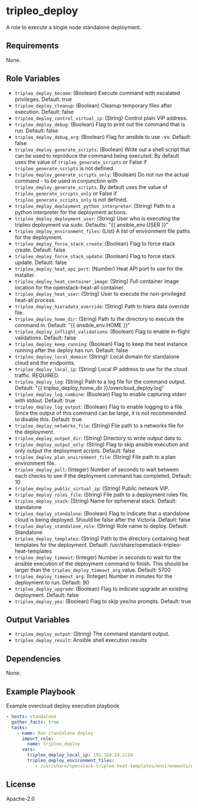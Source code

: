 tripleo_deploy
==============

A role to execute a single node standalone deployment.

Requirements
------------

None.

Role Variables
--------------

* `tripleo_deploy_become`: (Boolean) Execute command with escalated privileges. Default: true
* `tripleo_deploy_cleanup`: (Boolean) Cleanup temporary files after execution. Default: false
* `tripleo_deploy_control_virtual_ip`: (String) Control plain VIP address.
* `tripleo_deploy_debug`: (Boolean) Flag to print out the command that is run. Default: false
* `tripleo_deploy_debug_arg`: (Boolean) Flag for ansible to use -vv. Default: false
* `tripleo_deploy_generate_scripts`: (Boolean) Write out a shell script that can be used to reproduce the command being executed. By default uses the value of `tripleo_generate_scripts` or False if `tripleo_generate_scripts` is not defined.
* `tripleo_deploy_generate_scripts_only`: (Boolean) Do not run the actual command - to be used in conjunction with `tripleo_deploy_generate_scripts`. By default uses the value of `tripleo_generate_scripts_only` or False if `tripleo_generate_scripts_only` is not defined.
* `tripleo_deploy_deployment_python_interpreter`: (String) Path to a python interpreter for the deployment actions.
* `tripleo_deploy_deployment_user`: (String) User who is executing the tripleo deployment via sudo. Defaults: "{{ ansible_env.USER }}"
* `tripleo_deploy_environment_files`: (List) A list of environment file paths for the deployment.
* `tripleo_deploy_force_stack_create`: (Boolean) Flag to force stack create. Default: false
* `tripleo_deploy_force_stack_update`: (Boolean) Flag to force stack update. Default: false
* `tripleo_deploy_heat_api_port`: (Number) Heat API port to use for the installer.
* `tripleo_deploy_heat_container_image`: (String) Full container image location for the openstack-heat-all container.
* `tripleo_deploy_heat_user`: (String) User to execute the non-privileged heat-all process.
* `tripleo_deploy_hieradata_override`: (String) Path to hiera data override file.
* `tripleo_deploy_home_dir`: (String) Path to the directory to execute the command in. Default: "{{ ansible_env.HOME }}"
* `tripleo_deploy_inflight_validations`: (Boolean) Flag to enable in-flight validations. Default: false
* `tripleo_deploy_keep_running`: (Boolean) Flag to keep the heat instance running after the deploy has run. Default: false
* `tripleo_deploy_local_domain`: (String): Local domain for standalone cloud and the endpoints.
* `tripleo_deploy_local_ip`: (String) Local IP address to use for the cloud traffic. REQUIRED.
* `tripleo_deploy_log`: (String) Path to a log file for the command output. Default: "{{ tripleo_deploy_home_dir }}/overcloud_deploy.log"
* `tripleo_deploy_log_combine`: (Boolean) Flag to enable capturing stderr with stdout. Default: true
* `tripleo_deploy_log_output`: (Boolean) Flag to enable logging to a file. Since the output of this command can be large, it is not recommended to disable this. Default: true
* `tripleo_deploy_networks_file`: (String) File path to a networks file for the deployment.
* `tripleo_deploy_output_dir`: (String) Directory to write output data to.
* `tripleo_deploy_output_only`: (String) Flag to skip ansible execution and only output the deployment scripts. Default: false
* `tripleo_deploy_plan_environment_file`: (String) File path to a plan environment file.
* `tripleo_deploy_poll`: (Integer) Number of seconds to wait between each checks to see if the deployment command has completed. Default: 10
* `tripleo_deploy_public_virtual_ip`: (String) Public network VIP.
* `tripleo_deploy_roles_file`: (String) File path to a deployment roles file.
* `tripleo_deploy_stack`: (String) Name for ephemeral stack. Default: standalone
* `tripleo_deploy_standalone`: (Boolean) Flag to indicate that a standalone cloud is being deployed. Should be false after the Victoria. Default: false
* `tripleo_deploy_standalone_role`: (String) Role name to deploy. Default: Standalone
* `tripleo_deploy_templates`: (String) Path to the directory containing heat templates for the deployment. Default: /usr/share/openstack-tripleo-heat-templates
* `tripleo_deploy_timeout`: (Integer) Number in seconds to wait for the ansible execution of the deployment command to finish. This should be larger than the `tripleo_deploy_timeout_arg` value. Default: 5700
* `tripleo_deploy_timeout_arg`: (Integer) Number in minutes for the deployment to run. Default: 90
* `tripleo_deploy_upgrade`: (Boolean) Flag to indicate upgrade an existing deployment. Default: false
* `tripleo_deploy_yes`: (Boolean) Flag to skip yes/no prompts. Default: true

Output Variables
----------------

* `tripleo_deploy_output`: (String) The command standard output.
* `tripleo_deploy_result`: Ansible shell execution results

Dependencies
------------

None.

Example Playbook
----------------

Example overcloud deploy execution playbook

```yaml
- hosts: standalone
  gather_facts: true
  tasks:
    - name: Run standalone deploy
      import_role:
        name: tripleo_deploy
      vars:
        tripleo_deploy_local_ip: 192.168.24.2/24
        tripleo_deploy_environment_files:
           - /usr/share/openstack-tripleo-heat-templates/environments/enable-swap.yaml
```

License
-------

Apache-2.0
